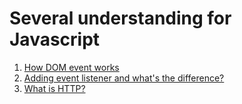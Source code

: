 # Several understanding for Javascript

1. [How DOM event works](https://github.com/CristinaWang/DOMEvent/blob/master/event.md)
2. [Adding event listener and what's the difference?](https://github.com/CristinaWang/DOMEvent/blob/master/Multiple-ways-to-listen-event.md)
3. [What is HTTP?](https://github.com/CristinaWang/DOMEvent/blob/master/HTTP.md)




